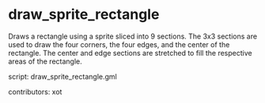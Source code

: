 draw_sprite_rectangle
=====================

Draws a rectangle using a sprite sliced into 9 sections.
The 3x3 sections are used to draw the four corners, the
four edges, and the center of the rectangle. The center
and edge sections are stretched to fill the respective
areas of the rectangle.

script: draw_sprite_rectangle.gml

contributors: xot
